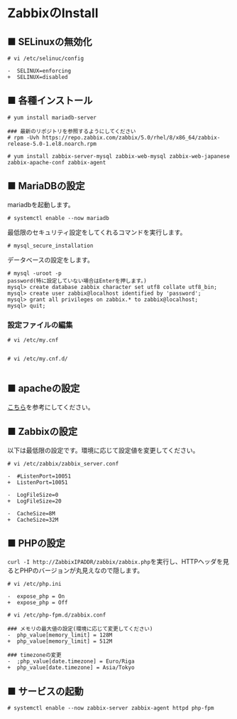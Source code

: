 # ZabbixのInstall
## ■ SELinuxの無効化
```
# vi /etc/selinuc/config
```
```
-  SELINUX=enforcing
+  SELINUX=disabled
```
## ■ 各種インストール
```
# yum install mariadb-server

### 最新のリポジトリを参照するようにしてください
# rpm -Uvh https://repo.zabbix.com/zabbix/5.0/rhel/8/x86_64/zabbix-release-5.0-1.el8.noarch.rpm

# yum install zabbix-server-mysql zabbix-web-mysql zabbix-web-japanese zabbix-apache-conf zabbix-agent
```
## ■ MariaDBの設定
mariadbを起動します。
```
# systemctl enable --now mariadb
```
最低限のセキュリティ設定をしてくれるコマンドを実行します。
```
# mysql_secure_installation
```
データベースの設定をします。
```
# mysql -uroot -p
password(特に設定していない場合はEnterを押します。)
mysql> create database zabbix character set utf8 collate utf8_bin;
mysql> create user zabbix@localhost identified by 'password';
mysql> grant all privileges on zabbix.* to zabbix@localhost;
mysql> quit;
```
### 設定ファイルの編集
```
# vi /etc/my.cnf
```
```
```
```
# vi /etc/my.cnf.d/
```
```
```
## ■ apacheの設定
[こちら](https://github.com/thetaru/memorandum/tree/master/OS/Linux/CentOS8/apache)を参考にしてください。
## ■ Zabbixの設定
以下は最低限の設定です。環境に応じて設定値を変更してください。
```
# vi /etc/zabbix/zabbix_server.conf
```
```
-  #ListenPort=10051
+  ListenPort=10051

-  LogFileSize=0
+  LogFileSize=20

-  CacheSize=8M
+  CacheSize=32M
```
## ■ PHPの設定
`curl -I http://ZabbixIPADDR/zabbix/zabbix.php`を実行し、HTTPヘッダを見るとPHPのバージョンが丸見えなので隠します。
```
# vi /etc/php.ini
```
```
-  expose_php = On
+  expose_php = Off
```
```
# vi /etc/php-fpm.d/zabbix.conf
```
```
### メモリの最大値の設定(環境に応じて変更してください)
-  php_value[memory_limit] = 128M
+  php_value[memory_limit] = 512M

### timezoneの変更
-  ;php_value[date.timezone] = Euro/Riga
+  php_value[date.timezone] = Asia/Tokyo
```
## ■ サービスの起動
```
# systemctl enable --now zabbix-server zabbix-agent httpd php-fpm
```
